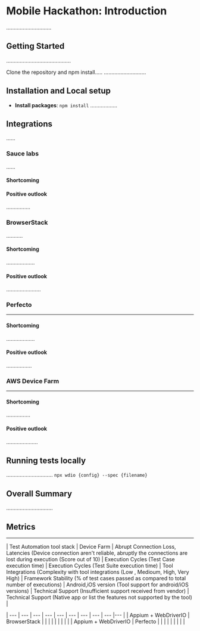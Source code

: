 
# Mobile Hackathon: Introduction
..............................

## Getting Started
...........................................

Clone the repository and npm install.....
............................

## Installation and Local setup
- **Install packages**: `npm install`
..................

## Integrations
......

### Sauce labs
......

#### Shortcoming

#### Positive outlook
................

### BrowserStack
...........

#### Shortcoming
...................

#### Positive outlook
.......................

### Perfecto
----------

#### Shortcoming
...................

#### Positive outlook
.................

### AWS Device Farm
-------------

#### Shortcoming
................

#### Positive outlook
.....................



## Running tests locally
...............................
`npx wdio {config} --spec {filename}`

## Overall Summary
...............................

## Metrics
-----------------------

| Test Automation tool stack | Device Farm | Abrupt Connection Loss, Latencies (Device connection aren't reliable, abruptly the connections are lost during execution (Score out of 10) | Execution Cycles (Test Case execution time) | Execution Cycles (Test Suite execution time)  | Tool Integrations (Complexity with tool integrations (Low , Medioum, High, Very High) | Framework Stability (% of test cases passed as compared to total number of executions) | Android,iOS version (Tool support for android/iOS versions) | Technical Support (Insufficient support received from vendor) | Technical Support (Native app or list the features not supported by the tool) |

| --- | --- | --- | --- | --- | --- | --- | --- | --- |--- |
| Appium + WebDriverIO | BrowserStack |  |  |  |  |  |  | |  |
| Appium + WebDriverIO | Perfecto |  |  |  |  |  |  |  |  |

